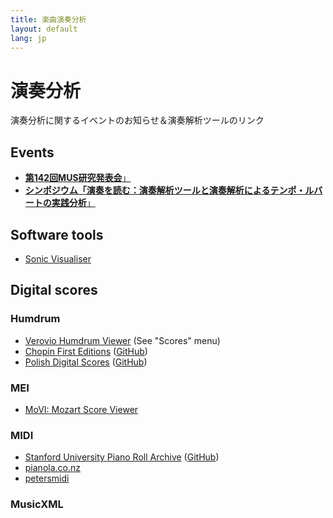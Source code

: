 ```yaml
---
title: 楽曲演奏分析
layout: default
lang: jp
---
```


# 演奏分析

演奏分析に関するイベントのお知らせ＆演奏解析ツールのリンク

## Events

<ul>
<li>
<a href="/symposium-2024"><b>第142回MUS研究発表会</b>」</a>
</li>
<li>
<a href="/symposium-2024"><b>シンポジウム「演奏を読む：演奏解析ツールと演奏解析によるテンポ・ルバートの実践分析</b>」</a>
</li>

</ul>



## Software tools


* [Sonic Visualiser](https://www.sonicvisualiser.org)


## Digital scores


### Humdrum 

* [Verovio Humdrum Viewer](https://verovio.humdrum.org) (See "Scores" menu)
* [Chopin First Editions](https://chopinscores.org/en) ([GitHub](https://github.com/pl-wnifc/humdrum-chopin-first-editions))
* [Polish Digital Scores](https://polishscores.org) ([GitHub](https://github.com/pl-wnifc/humdrum-polish-scores))


### MEI

* [MoVI: Mozart Score Viewer](https://dme.mozarteum.at/movi/en)


### MIDI

* [Stanford University Piano Roll Archive](https://supra.stanford.edu) ([GitHub](https://github.com/pianoroll/SUPRA))
* [pianola.co.nz](https://www.pianola.co.nz/public/index.php/web)
* [petersmidi](https://www.petersmidi.com/)

### MusicXML





